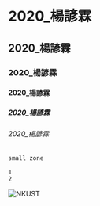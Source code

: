 # 2020_楊諺霖
## 2020_楊諺霖
### 2020_楊諺霖
#### 2020_楊諺霖
##### 2020_楊諺霖
###### 2020_楊諺霖

`small zone`
```big zone
1
2
```
![NKUST](nkust.png "NKUST")
